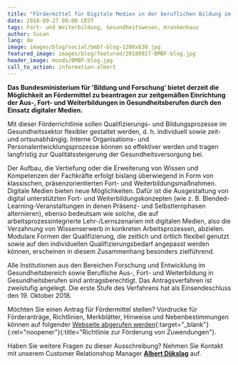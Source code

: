 ```yaml
---
title: "Fördermittel für Digitale Medien in der beruflichen Bildung im Gesundheitswesen"
date: 2018-09-27 08:00 CEST
tags: Fort- und Weiterbildung, Gesundheitswesen, Krankenhaus
author: Susan
lang: de
image: images/blog/social/bmbf-blog-1200x630.jpg
featured_image: images/blog/featured/20180927-BMBF-blog.jpg
header_image: moods/BMBF-blog.jpg
call_to_action: information-albert
---
```


__Das Bundesministerium für 'Bildung und Forschung' bietet derzeit die Möglichkeit an Fördermittel zu beantragen zur zeitgemäßen Einrichtung der Aus-, Fort- und Weiterbildungen in Gesundheitsberufen durch den Einsatz digitaler Medien.__

Mit dieser Förderrichtlinie sollen Qualifizierungs- und Bildungs­prozesse im Gesundheitssektor flexibler gestaltet werden, d. h. individuell sowie zeit- und ortsunabhängig. Interne Organisations- und Personalentwicklungsprozesse können so effektiver werden und tragen langfristig zur Qualitätssteigerung der Gesundheitsversorgung bei.

Der Aufbau, die Vertiefung oder die Erweiterung von Wissen und Kompetenzen der Fachkräfte erfolgt bislang überwiegend in Form von klassischen, präsenzorientierten Fort- und Weiterbildungsmaßnahmen. Digitale Medien bieten neue Möglichkeiten. Dafür ist die Ausgestaltung von digital unterstützten Fort- und Weiterbildungskonzepten (wie z. B. Blended-Learning-Veranstaltungen in denen Präsenz- und Selbstlernphasen alternieren), ebenso bedeutsam wie solche, die auf arbeitsprozessintegrierte Lehr-/Lernszenarien mit digitalen Medien, also die Verzahnung von Wissenserwerb in konkreten Arbeitsprozessen, abzielen. Modulare Formen der Qualifizierung, die zeitlich und örtlich flexibel genutzt sowie auf den individuellen Qualifizierungsbedarf angepasst werden können, erscheinen in diesem Zusammenhang besonders zielführend.

Alle Institutionen aus den Bereichen Forschung und Entwicklung im Gesundheitsbereich sowie Berufliche Aus-, Fort- und Weiterbildung in Gesundheitsberufen sind antragsberechtigt. Das Antragsverfahren ist zweistufig angelegt. Die erste Stufe des Verfahrens hat als Einsendeschluss den 19. Oktober 2018.

Möchten Sie einen Antrag für Fördermittel stellen? Vordrucke für Förderanträge, Richtlinien, Merkblätter, Hinweise und Nebenbestimmungen können auf folgender [Webseite abgerufen werden](https://www.bmbf.de/foerderungen/bekanntmachung-1869.html){:target="_blank"}{:rel="noopener"}{:title="Richtlinie zur Förderung von Zuwendungen"}.

Haben Sie weitere Fragen zu dieser Ausschreibung? Nehmen Sie Kontakt mit unserem Customer Relationshop Manager <strong><a href="mailto:a.dijkslag@defacto.nl">Albert Dijkslag</a></strong> auf.
